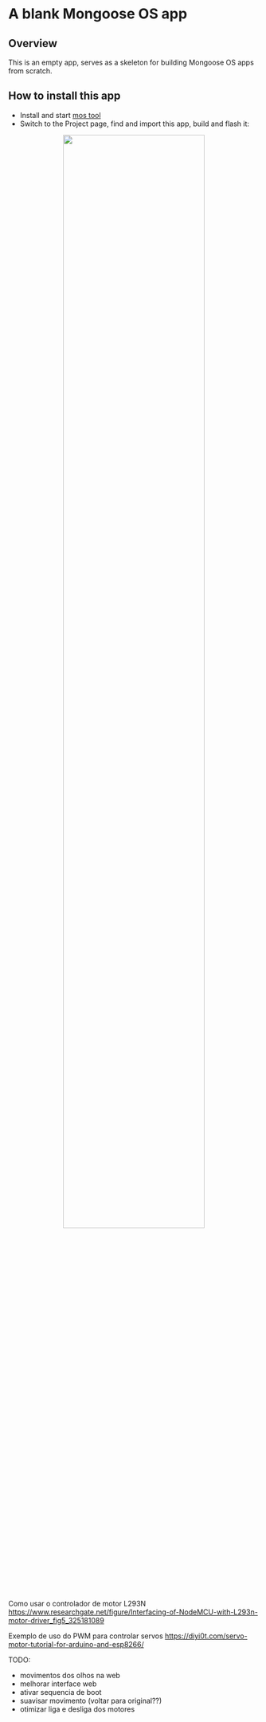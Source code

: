 # A blank Mongoose OS app

## Overview

This is an empty app, serves as a skeleton for building Mongoose OS
apps from scratch.

## How to install this app

- Install and start [mos tool](https://mongoose-os.com/software.html)
- Switch to the Project page, find and import this app, build and flash it:

<p align="center">
  <img src="https://mongoose-os.com/images/app1.gif" width="75%">
</p>


Como usar o controlador de motor L293N
https://www.researchgate.net/figure/Interfacing-of-NodeMCU-with-L293n-motor-driver_fig5_325181089

Exemplo de uso do PWM para controlar servos
https://diyi0t.com/servo-motor-tutorial-for-arduino-and-esp8266/





TODO:
- movimentos dos olhos na web
- melhorar interface web
- ativar sequencia de boot
- suavisar movimento (voltar para original??)
- otimizar liga e desliga dos motores

